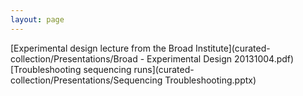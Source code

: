 ```yaml
---
layout: page
---
```


[Experimental design lecture from the Broad Institute](curated-collection/Presentations/Broad - Experimental Design 20131004.pdf)
[Troubleshooting sequencing runs](curated-collection/Presentations/Sequencing Troubleshooting.pptx)